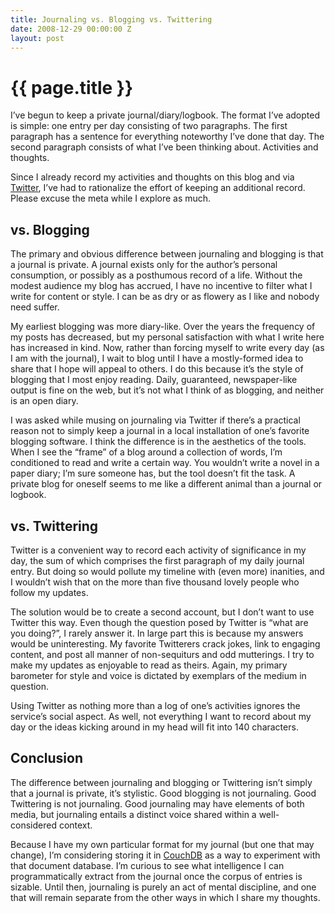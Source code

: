 ```yaml
---
title: Journaling vs. Blogging vs. Twittering
date: 2008-12-29 00:00:00 Z
layout: post
---
```


{{ page.title }}
================

I’ve begun to keep a private journal/diary/logbook. The format I’ve adopted is simple: one entry per day consisting of two paragraphs. The first paragraph has a sentence for everything noteworthy I’ve done that day. The second paragraph consists of what I’ve been thinking about. Activities and thoughts.

Since I already record my activities and thoughts on this blog and via [Twitter](http://twitter.com/al3x), I’ve had to rationalize the effort of keeping an additional record. Please excuse the meta while I explore as much.

vs. Blogging
------------

The primary and obvious difference between journaling and blogging is that a journal is private. A journal exists only for the author’s personal consumption, or possibly as a posthumous record of a life. Without the modest audience my blog has accrued, I have no incentive to filter what I write for content or style. I can be as dry or as flowery as I like and nobody need suffer.

My earliest blogging was more diary-like. Over the years the frequency of my posts has decreased, but my personal satisfaction with what I write here has increased in kind. Now, rather than forcing myself to write every day (as I am with the journal), I wait to blog until I have a mostly-formed idea to share that I hope will appeal to others. I do this because it’s the style of blogging that I most enjoy reading. Daily, guaranteed, newspaper-like output is fine on the web, but it’s not what I think of as blogging, and neither is an open diary.

I was asked while musing on journaling via Twitter if there’s a practical reason not to simply keep a journal in a local installation of one’s favorite blogging software. I think the difference is in the aesthetics of the tools. When I see the “frame” of a blog around a collection of words, I’m conditioned to read and write a certain way. You wouldn’t write a novel in a paper diary; I’m sure someone has, but the tool doesn’t fit the task. A private blog for oneself seems to me like a different animal than a journal or logbook.

vs. Twittering
--------------

Twitter is a convenient way to record each activity of significance in my day, the sum of which comprises the first paragraph of my daily journal entry. But doing so would pollute my timeline with (even more) inanities, and I wouldn’t wish that on the more than five thousand lovely people who follow my updates.

The solution would be to create a second account, but I don’t want to use Twitter this way. Even though the question posed by Twitter is “what are you doing?”, I rarely answer it. In large part this is because my answers would be uninteresting. My favorite Twitterers crack jokes, link to engaging content, and post all manner of non-sequiturs and odd mutterings. I try to make my updates as enjoyable to read as theirs. Again, my primary barometer for style and voice is dictated by exemplars of the medium in question.

Using Twitter as nothing more than a log of one’s activities ignores the service’s social aspect. As well, not everything I want to record about my day or the ideas kicking around in my head will fit into 140 characters.

Conclusion
----------

The difference between journaling and blogging or Twittering isn’t simply that a journal is private, it’s stylistic. Good blogging is not journaling. Good Twittering is not journaling. Good journaling may have elements of both media, but journaling entails a distinct voice shared within a well-considered context.

Because I have my own particular format for my journal (but one that may change), I’m considering storing it in [CouchDB](http://couchdb.apache.org/) as a way to experiment with that document database. I’m curious to see what intelligence I can programmatically extract from the journal once the corpus of entries is sizable. Until then, journaling is purely an act of mental discipline, and one that will remain separate from the other ways in which I share my thoughts.
